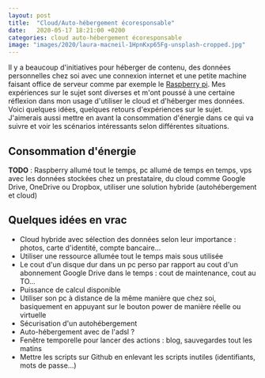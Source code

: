 ```yaml
---
layout: post
title:  "Cloud/Auto-hébergement écoresponsable"
date:   2020-05-17 18:21:00 +0200
categories: cloud auto-hébergement écoresponsable
image: "images/2020/laura-macneil-1HpnKxp65Fg-unsplash-cropped.jpg"
---
```

Il y a beaucoup d'initiatives pour héberger de contenu, des données personnelles chez soi avec une connexion internet et une petite machine faisant office de serveur comme par exemple le [Raspberry pi](https://www.raspberrypi.org/). Mes expériences sur le sujet sont diverses et m'ont poussé à une certaine réflexion dans mon usage d'utiliser le cloud et d'héberger mes données. Voici quelques idées, quelques retours d'expériences sur le sujet. J'aimerais aussi mettre en avant la consommation d'énergie dans ce qui va suivre et voir les scénarios intéressants selon différentes situations.

## Consommation d'énergie

**TODO** : Raspberry allumé tout le temps, pc allumé de temps en temps, vps avec les données stockées chez un prestataire, du cloud comme Google Drive, OneDrive ou Dropbox, utiliser une solution hybride (autohébergement et cloud)

## Quelques idées en vrac
* Cloud hybride avec sélection des données selon leur importance : photos, carte d'identité, compte bancaire...
* Utiliser une ressource allumée tout le temps mais sous utilisée
* Le cout d'un disque dur dans un pc perso par rapport au cout d'un abonnement Google Drive dans le temps : cout de maintenance, cout au TO...
* Puissance de calcul disponible
* Utiliser son pc à distance de la même manière que chez soi, basiquement en appuyant sur le bouton power de manière réelle ou virtuelle
* Sécurisation d'un autohébergement
* Auto-hébergement avec de l'adsl ?
* Fenêtre temporelle pour lancer des actions : blog, sauvegardes tout les matins
* Mettre les scripts sur Github en enlevant les scripts inutiles (identifiants, mots de passe...)


